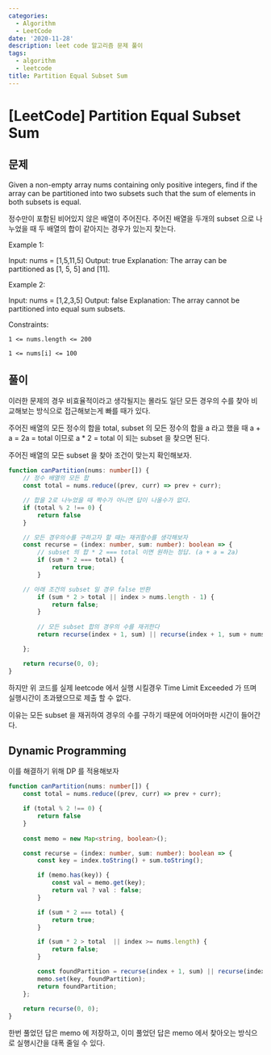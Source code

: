 ```yaml
---
categories:
  - Algorithm
  - LeetCode
date: '2020-11-28'
description: leet code 알고리즘 문제 풀이
tags:
  - algorithm
  - leetcode 
title: Partition Equal Subset Sum
---
```


# [LeetCode] Partition Equal Subset Sum

## 문제
Given a non-empty array nums containing only positive integers, find if the array can be partitioned into two subsets such that the sum of elements in both subsets is equal.

정수만이 포함된 비어있지 않은 배열이 주어진다. 주어진 배열을 두개의 subset 으로 나누었을 때 두 배열의 합이 같아지는 경우가 있는지 찾는다.

Example 1:

Input: nums = [1,5,11,5]
Output: true
Explanation: The array can be partitioned as [1, 5, 5] and [11].

Example 2:

Input: nums = [1,2,3,5]
Output: false
Explanation: The array cannot be partitioned into equal sum subsets.

Constraints:

`1 <= nums.length <= 200`

`1 <= nums[i] <= 100`

## 풀이
이러한 문제의 경우 비효율적이라고 생각될지는 몰라도 일단 모든 경우의 수를 찾아 비교해보는 방식으로 접근해보는게 빠를 때가 있다.

주어진 배열의 모든 정수의 합을 total,
subset 의 모든 정수의 합을 a 라고 했을 때
a + a = 2a = total 이므로
a * 2 = total 이 되는 subset 을 찾으면 된다.

주어진 배열의 모든 subset 을 찾아 조건이 맞는지 확인해보자.

```typescript
function canPartition(nums: number[]) {
    // 정수 배열의 모든 합
    const total = nums.reduce((prev, curr) => prev + curr);

    // 합을 2로 나누었을 때 짝수가 아니면 답이 나올수가 없다.
    if (total % 2 !== 0) {
        return false
    }

    // 모든 경우의수를 구하고자 할 때는 재귀함수를 생각해보자
    const recurse = (index: number, sum: number): boolean => {
    	// subset 의 합 * 2 === total 이면 원하는 정답. (a + a = 2a)
        if (sum * 2 === total) {
            return true;
        }

	// 아래 조건의 subset 일 경우 false 반환
        if (sum * 2 > total || index > nums.length - 1) {
            return false;
        }
        
        // 모든 subset 합의 경우의 수를 재귀한다
        return recurse(index + 1, sum) || recurse(index + 1, sum + nums[index]);

    };

    return recurse(0, 0);
}
```
하지만 위 코드를 실제 leetcode 에서 실행 시킬경우 Time Limit Exceeded 가 뜨며 실행시간이 초과됐으므로 제출 할 수 없다.

이유는 모든 subset 을 재귀하여 경우의 수를 구하기 때문에 어마어마한 시간이 들어간다.

## Dynamic Programming
이를 해결하기 위해 DP 를 적용해보자

```typescript
function canPartition(nums: number[]) {
    const total = nums.reduce((prev, curr) => prev + curr);

    if (total % 2 !== 0) {
        return false
    }
    
    const memo = new Map<string, boolean>();

    const recurse = (index: number, sum: number): boolean => {
        const key = index.toString() + sum.toString();

        if (memo.has(key)) {
            const val = memo.get(key);
            return val ? val : false;
        }

        if (sum * 2 === total) {
            return true;
        }

        if (sum * 2 > total  || index >= nums.length) {
            return false;
        }

        const foundPartition = recurse(index + 1, sum) || recurse(index + 1, sum + nums[index]);
        memo.set(key, foundPartition);
        return foundPartition;
    };
    
    return recurse(0, 0);
}
```

한번 풀었던 답은 memo 에 저장하고, 이미 풀었던 답은 memo 에서 찾아오는 방식으로 실행시간을 대폭 줄일 수 있다.

